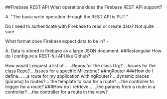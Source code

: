 ##Firebase REST API
What operations does the Firebase REST API support?

A. "The basic write operation through the REST API is PUT."

Do I need to authenticate with Firebase to read or create data?
Not quite sure


What format does Firebase expect data to be in? -

A. Data is stored in firebase as a large JSON document.
##Restangular
How do I configure a REST-ful API like Github?


How would I request a list of...
...Repos for the class Org?
...Issues for the class Repo?
...Issues for a specific Milestone?
##ngRouter
###How do I define...
...a route for my application with ngRouter?
...dynamic pieces (params) to routes?
...the template to load for a route?
...the controller to trigger for a route?
###How do I retrieve...
...the params from a route in a controller?
...the controller for a route in the view?
